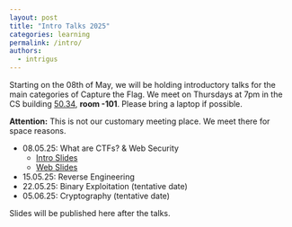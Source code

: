 ```yaml
---
layout: post
title: "Intro Talks 2025"
categories: learning
permalink: /intro/
authors:
  - intrigus
---
```


Starting on the 08th of May, we will be holding introductory talks for the main categories of Capture the Flag.
We meet on Thursdays at 7pm in the CS building [50.34](https://www.kit.edu/campusplan/), **room -101**. Please bring a laptop if possible.

**Attention:** This is not our customary meeting place. We meet there for space reasons.

 * 08.05.25: What are CTFs? & Web Security
    * [Intro Slides](/talks/2025-05-08-intro/intro-25-ss.pdf)
    * [Web Slides](/talks/2025-05-08-web/web-25-ss.pdf)
 * 15.05.25: Reverse Engineering
 * 22.05.25: Binary Exploitation (tentative date)
 * 05.06.25: Cryptography (tentative date)

Slides will be published here after the talks.
